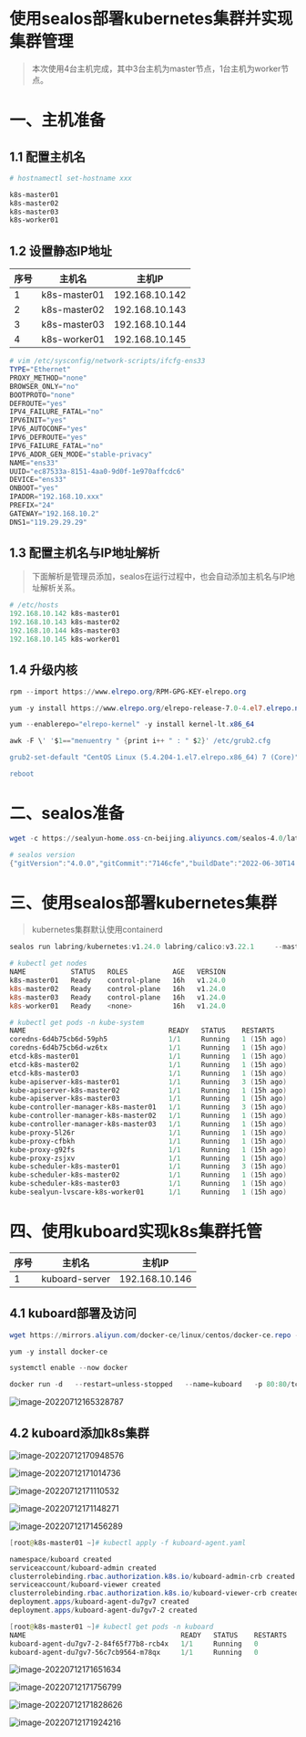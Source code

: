 # 使用sealos部署kubernetes集群并实现集群管理

> 本次使用4台主机完成，其中3台主机为master节点，1台主机为worker节点。

# 一、主机准备

## 1.1 配置主机名

~~~powershell
# hostnamectl set-hostname xxx

k8s-master01
k8s-master02
k8s-master03
k8s-worker01
~~~





## 1.2 设置静态IP地址

| 序号 | 主机名       | 主机IP         |
| ---- | ------------ | -------------- |
| 1    | k8s-master01 | 192.168.10.142 |
| 2    | k8s-master02 | 192.168.10.143 |
| 3    | k8s-master03 | 192.168.10.144 |
| 4    | k8s-worker01 | 192.168.10.145 |




~~~powershell
# vim /etc/sysconfig/network-scripts/ifcfg-ens33
TYPE="Ethernet"
PROXY_METHOD="none"
BROWSER_ONLY="no"
BOOTPROTO="none"
DEFROUTE="yes"
IPV4_FAILURE_FATAL="no"
IPV6INIT="yes"
IPV6_AUTOCONF="yes"
IPV6_DEFROUTE="yes"
IPV6_FAILURE_FATAL="no"
IPV6_ADDR_GEN_MODE="stable-privacy"
NAME="ens33"
UUID="ec87533a-8151-4aa0-9d0f-1e970affcdc6"
DEVICE="ens33"
ONBOOT="yes"
IPADDR="192.168.10.xxx"
PREFIX="24"
GATEWAY="192.168.10.2"
DNS1="119.29.29.29"
~~~





## 1.3 配置主机名与IP地址解析

> 下面解析是管理员添加，sealos在运行过程中，也会自动添加主机名与IP地址解析关系。



~~~powershell
# /etc/hosts
192.168.10.142 k8s-master01
192.168.10.143 k8s-master02
192.168.10.144 k8s-master03
192.168.10.145 k8s-worker01
~~~





## 1.4 升级内核



~~~powershell
rpm --import https://www.elrepo.org/RPM-GPG-KEY-elrepo.org

yum -y install https://www.elrepo.org/elrepo-release-7.0-4.el7.elrepo.noarch.rpm

yum --enablerepo="elrepo-kernel" -y install kernel-lt.x86_64

awk -F \' '$1=="menuentry " {print i++ " : " $2}' /etc/grub2.cfg

grub2-set-default "CentOS Linux (5.4.204-1.el7.elrepo.x86_64) 7 (Core)"

reboot
~~~





# 二、sealos准备



~~~powershell
wget -c https://sealyun-home.oss-cn-beijing.aliyuncs.com/sealos-4.0/latest/sealos-amd64 -O sealos &&     chmod +x sealos && mv sealos /usr/bin
~~~



~~~powershell
# sealos version
{"gitVersion":"4.0.0","gitCommit":"7146cfe","buildDate":"2022-06-30T14:24:31Z","goVersion":"go1.17.11","compiler":"gc","platform":"linux/amd64"}
~~~





# 三、使用sealos部署kubernetes集群

> kubernetes集群默认使用containerd



~~~powershell
sealos run labring/kubernetes:v1.24.0 labring/calico:v3.22.1     --masters 192.168.10.142,192.168.10.143,192.168.10.144     --nodes 192.168.10.145     --passwd centos
~~~



~~~powershell
# kubectl get nodes
NAME           STATUS   ROLES           AGE   VERSION
k8s-master01   Ready    control-plane   16h   v1.24.0
k8s-master02   Ready    control-plane   16h   v1.24.0
k8s-master03   Ready    control-plane   16h   v1.24.0
k8s-worker01   Ready    <none>          16h   v1.24.0
~~~



~~~powershell
# kubectl get pods -n kube-system
NAME                                   READY   STATUS    RESTARTS      AGE
coredns-6d4b75cb6d-59ph5               1/1     Running   1 (15h ago)   16h
coredns-6d4b75cb6d-wz6tx               1/1     Running   1 (15h ago)   16h
etcd-k8s-master01                      1/1     Running   1 (15h ago)   16h
etcd-k8s-master02                      1/1     Running   1 (15h ago)   16h
etcd-k8s-master03                      1/1     Running   1 (15h ago)   16h
kube-apiserver-k8s-master01            1/1     Running   3 (15h ago)   16h
kube-apiserver-k8s-master02            1/1     Running   1 (15h ago)   16h
kube-apiserver-k8s-master03            1/1     Running   1 (15h ago)   16h
kube-controller-manager-k8s-master01   1/1     Running   3 (15h ago)   16h
kube-controller-manager-k8s-master02   1/1     Running   1 (15h ago)   16h
kube-controller-manager-k8s-master03   1/1     Running   1 (15h ago)   16h
kube-proxy-5l26r                       1/1     Running   1 (15h ago)   16h
kube-proxy-cfbkh                       1/1     Running   1 (15h ago)   16h
kube-proxy-g92fs                       1/1     Running   1 (15h ago)   16h
kube-proxy-zsjxv                       1/1     Running   1 (15h ago)   16h
kube-scheduler-k8s-master01            1/1     Running   3 (15h ago)   16h
kube-scheduler-k8s-master02            1/1     Running   1 (15h ago)   16h
kube-scheduler-k8s-master03            1/1     Running   1 (15h ago)   16h
kube-sealyun-lvscare-k8s-worker01      1/1     Running   1 (15h ago)   16h
~~~





# 四、使用kuboard实现k8s集群托管

| 序号 | 主机名         | 主机IP         |
| ---- | -------------- | -------------- |
| 1    | kuboard-server | 192.168.10.146 |



## 4.1 kuboard部署及访问



~~~powershell
wget https://mirrors.aliyun.com/docker-ce/linux/centos/docker-ce.repo -O /etc/yum.repos.d/docker-ce.repo
~~~



~~~powershell
yum -y install docker-ce
~~~



~~~powershell
systemctl enable --now docker
~~~



~~~powershell
docker run -d   --restart=unless-stopped   --name=kuboard   -p 80:80/tcp   -p 10081:10081/tcp   -e KUBOARD_ENDPOINT="http://192.168.10.146:80"   -e KUBOARD_AGENT_SERVER_TCP_PORT="10081"   -v /root/kuboard-data:/data   eipwork/kuboard:v3
~~~



![image-20220712165328787](使用sealos部署kubernetes集群并实现集群管理.assets/image-20220712165328787.png)





## 4.2 kuboard添加k8s集群



![image-20220712170948576](使用sealos部署kubernetes集群并实现集群管理.assets/image-20220712170948576.png)



![image-20220712171014736](使用sealos部署kubernetes集群并实现集群管理.assets/image-20220712171014736.png)





![image-20220712171110532](使用sealos部署kubernetes集群并实现集群管理.assets/image-20220712171110532.png)



![image-20220712171148271](使用sealos部署kubernetes集群并实现集群管理.assets/image-20220712171148271.png)





![image-20220712171456289](使用sealos部署kubernetes集群并实现集群管理.assets/image-20220712171456289.png)







~~~powershell
[root@k8s-master01 ~]# kubectl apply -f kuboard-agent.yaml

namespace/kuboard created
serviceaccount/kuboard-admin created
clusterrolebinding.rbac.authorization.k8s.io/kuboard-admin-crb created
serviceaccount/kuboard-viewer created
clusterrolebinding.rbac.authorization.k8s.io/kuboard-viewer-crb created
deployment.apps/kuboard-agent-du7gv7 created
deployment.apps/kuboard-agent-du7gv7-2 created
~~~



~~~powershell
[root@k8s-master01 ~]# kubectl get pods -n kuboard
NAME                                      READY   STATUS    RESTARTS   AGE
kuboard-agent-du7gv7-2-84f65f77b8-rcb4x   1/1     Running   0          54s
kuboard-agent-du7gv7-56c7cb9564-m78qx     1/1     Running   0          54s
~~~





![image-20220712171651634](使用sealos部署kubernetes集群并实现集群管理.assets/image-20220712171651634.png)



![image-20220712171756799](使用sealos部署kubernetes集群并实现集群管理.assets/image-20220712171756799.png)





![image-20220712171828626](使用sealos部署kubernetes集群并实现集群管理.assets/image-20220712171828626.png)





![image-20220712171924216](使用sealos部署kubernetes集群并实现集群管理.assets/image-20220712171924216.png)

